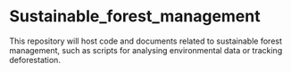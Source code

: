 # Sustainable_forest_management
This repository will host code and documents related to sustainable forest management, such as scripts for analysing environmental data or tracking deforestation.
